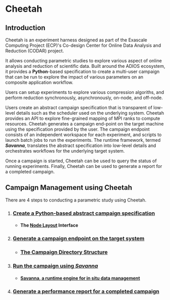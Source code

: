 Cheetah
=======

## Introduction
Cheetah is an experiment harness designed as part of the Exascale Computing Project (ECP)'s Co-design Center for Online Data Analysis and Reduction (CODAR) project. 

It allows conducting parametric studies to explore various aspect of online analysis and reduction of scientific data.
Built around the ADIOS ecosystem, it provides a **Python**-based specification to create a multi-user campaign that can be run to explore the impact of various parameters on an composite application workflow.

Users can setup experiments to explore various compression algoriths, and perform reduction synchronously, asynchronously, on-node, and off-node.

Users create an abstract campaign specification that is transparent of low-level details such as the scheduler used on the underlying system.
Cheetah provides an API to explore fine-grained mapping of MPI ranks to compute resources.
Cheetah generates a campaign end-point on the target machine using the specification provided by the user.
The campaign endpoint consists of an independent workspace for each experiment, and scripts to launch batch jobs to run the experiments.
The runtime framework, termed **_Savanna_**, translates the abstract specification into low-level details and orchestrates workflows for the underlying target system.

Once a campaign is started, Cheetah can be used to query the status of running experiments. Finally, Cheetah can be used to generate a report for a completed campaign.


## Campaign Management using Cheetah
There are 4 steps to conducting a parametric study using Cheetah.

1. ### [Create a Python-based abstract campaign specification](docs/campaign-spec)

    - #### The [Node Layout](docs/node-layout) Interface

2. ### [Generate a campaign endpoint on the target system](docs/campaign-create)

    - ### [The Campaign Directory Structure](docs/campaign-dir)
3. ### [Run the campaign using _Savanna_](docs/campaign-run)

    - #### [Savanna, a runtime engine for in situ data management](docs/savanna)

4. ### [Generate a performance report for a completed campaign](docs/perf-report)

